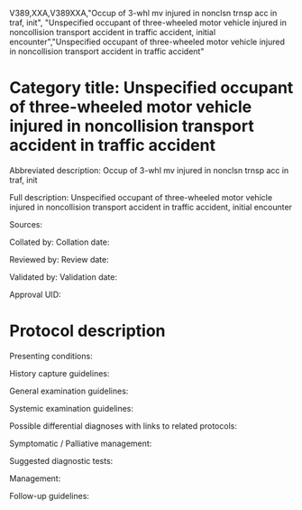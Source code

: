 V389,XXA,V389XXA,"Occup of 3-whl mv injured in nonclsn trnsp acc in traf, init", "Unspecified occupant of three-wheeled motor vehicle injured in noncollision transport accident in traffic accident, initial encounter","Unspecified occupant of three-wheeled motor vehicle injured in noncollision transport accident in traffic accident"
# Category title: Unspecified occupant of three-wheeled motor vehicle injured in noncollision transport accident in traffic accident

Abbreviated description: Occup of 3-whl mv injured in nonclsn trnsp acc in traf, init

Full description: Unspecified occupant of three-wheeled motor vehicle injured in noncollision transport accident in traffic accident, initial encounter

Sources:

Collated by:
Collation date:

Reviewed by:
Review date:

Validated by:
Validation date:

Approval UID:

# Protocol description

Presenting conditions:

History capture guidelines:

General examination guidelines:

Systemic examination guidelines:

Possible differential diagnoses with links to related protocols:

Symptomatic / Palliative management:

Suggested diagnostic tests:

Management:

Follow-up guidelines:
